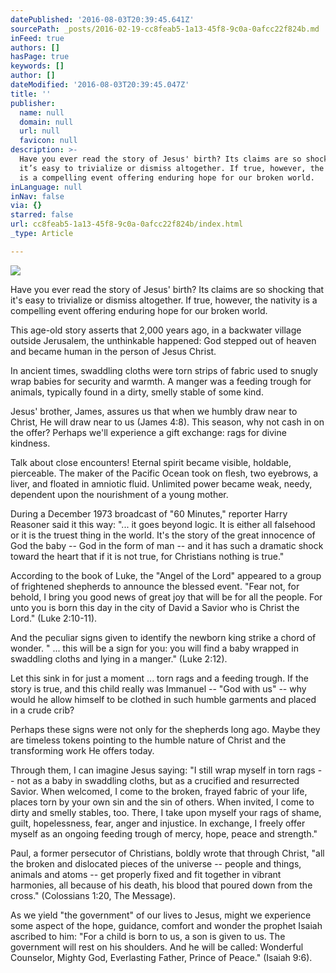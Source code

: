 ```yaml
---
datePublished: '2016-08-03T20:39:45.641Z'
sourcePath: _posts/2016-02-19-cc8feab5-1a13-45f8-9c0a-0afcc22f824b.md
inFeed: true
authors: []
hasPage: true
keywords: []
author: []
dateModified: '2016-08-03T20:39:45.047Z'
title: ''
publisher:
  name: null
  domain: null
  url: null
  favicon: null
description: >-
  Have you ever read the story of Jesus' birth? Its claims are so shocking that
  it’s easy to trivialize or dismiss altogether. If true, however, the nativity
  is a compelling event offering enduring hope for our broken world.
inLanguage: null
inNav: false
via: {}
starred: false
url: cc8feab5-1a13-45f8-9c0a-0afcc22f824b/index.html
_type: Article

---
```

![](https://s3-us-west-2.amazonaws.com/the-grid-img/p/a395fe4a0662b5e78d94b4831e36a6a0c63dec80.jpg)

Have you ever read the story of Jesus' birth? Its claims are so shocking that it's easy to trivialize or dismiss altogether. If true, however, the nativity is a compelling event offering enduring hope for our broken world.

This age-old story asserts that 2,000 years ago, in a backwater village outside Jerusalem, the unthinkable happened: God stepped out of heaven and became human in the person of Jesus Christ.

In ancient times, swaddling cloths were torn strips of fabric used to snugly wrap babies for security and warmth. A manger was a feeding trough for animals, typically found in a dirty, smelly stable of some kind.

Jesus' brother, James, assures us that when we humbly draw near to Christ, He will draw near to us (James 4:8). This season, why not cash in on the offer? Perhaps we'll experience a gift exchange: rags for divine kindness.

Talk about close encounters! Eternal spirit became visible, holdable, pierceable. The maker of the Pacific Ocean took on flesh, two eyebrows, a liver, and floated in amniotic fluid. Unlimited power became weak, needy, dependent upon the nourishment of a young mother.

During a December 1973 broadcast of "60 Minutes," reporter Harry Reasoner said it this way: "... it goes beyond logic. It is either all falsehood or it is the truest thing in the world. It's the story of the great innocence of God the baby -- God in the form of man -- and it has such a dramatic shock toward the heart that if it is not true, for Christians nothing is true."

According to the book of Luke, the "Angel of the Lord" appeared to a group of frightened shepherds to announce the blessed event. "Fear not, for behold, I bring you good news of great joy that will be for all the people. For unto you is born this day in the city of David a Savior who is Christ the Lord." (Luke 2:10-11).

And the peculiar signs given to identify the newborn king strike a chord of wonder. " ... this will be a sign for you: you will find a baby wrapped in swaddling cloths and lying in a manger." (Luke 2:12).

Let this sink in for just a moment ... torn rags and a feeding trough. If the story is true, and this child really was Immanuel -- "God with us" -- why would he allow himself to be clothed in such humble garments and placed in a crude crib?

Perhaps these signs were not only for the shepherds long ago. Maybe they are timeless tokens pointing to the humble nature of Christ and the transforming work He offers today.

Through them, I can imagine Jesus saying: "I still wrap myself in torn rags -- not as a baby in swaddling cloths, but as a crucified and resurrected Savior. When welcomed, I come to the broken, frayed fabric of your life, places torn by your own sin and the sin of others. When invited, I come to dirty and smelly stables, too. There, I take upon myself your rags of shame, guilt, hopelessness, fear, anger and injustice. In exchange, I freely offer myself as an ongoing feeding trough of mercy, hope, peace and strength."

Paul, a former persecutor of Christians, boldly wrote that through Christ, "all the broken and dislocated pieces of the universe -- people and things, animals and atoms -- get properly fixed and fit together in vibrant harmonies, all because of his death, his blood that poured down from the cross." (Colossians 1:20, The Message).

As we yield "the government" of our lives to Jesus, might we experience some aspect of the hope, guidance, comfort and wonder the prophet Isaiah ascribed to him: "For a child is born to us, a son is given to us. The government will rest on his shoulders. And he will be called: Wonderful Counselor, Mighty God, Everlasting Father, Prince of Peace." (Isaiah 9:6).